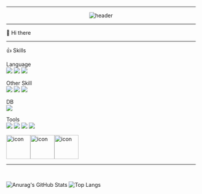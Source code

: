 <hr>
<div align=center>

![header](https://capsule-render.vercel.app/api?type=transparent&color=75BDE0&height=150&section=header&fontSize=25&animation=fadeIn&text=백엔드%20개발자%20신현서입니다.%20&fontColor=2029)<br>
</div>

<hr>
👋 Hi there <br>
<hr>

:+1: Skills <br>

Language <br>
<img src="https://img.shields.io/badge/Python-3776AB?style=flat-squar&logo-Python&logoColor=black"/> 
<img src="https://img.shields.io/badge/Java-9999FF?style=flat-squar&logo-Java&logoColor=white"/> 
<img src="https://img.shields.io/badge/Kotlin-352A71?style=flat-squar&logo-Kotlin&logoColor=white"/> <br>

Other Skill <br>
<img src="https://img.shields.io/badge/React-61DAFB?style=flat-squar&logo-React&logoColor=black"/> 
<img src="https://img.shields.io/badge/Spring-6DB33F?style=flat-squar&logo-Spring&logoColor=balck"/> 
<img src="https://img.shields.io/badge/Spring Boot-6DB33F?style=flat-squar&logo-Spring Boot&logoColor=balck"/> <br>

DB<br>
<img src="https://img.shields.io/badge/MySQL-4479A1?style=flat-squar&logo-MySQL&logoColor=black"/> 

Tools<br>
<img src="https://img.shields.io/badge/Visual Studio-5C2D91?style=flat-squar&logo-Visual Studio&logoColor=white"/> 
<img src="https://img.shields.io/badge/Visual Studio Code-007ACC?style=flat-squar&logo-Visual Studio Code&logoColor=white"/> 
<img src="https://img.shields.io/badge/Git-F05032?style=flat-squar&logo-Git&logoColor=white"/> 
<img src="https://img.shields.io/badge/GitHub-181717?style=flat-squar&logo-GitHub&logoColor=white"/> <br>
<div style="display: flex; align-items: flex-start;"><img src="https://techstack-generator.vercel.app/java-icon.svg" alt="icon" width="64" height="64"
style="display: flex; align-items: flex-start;"><img src="https://techstack-generator.vercel.app/mysql-icon.svg" alt="icon" width="64" height="64"
style="display: flex; align-items: flex-start;"><img src="https://techstack-generator.vercel.app/github-icon.svg" alt="icon" width="64" height="64" /></div>
<hr><br>

![Anurag's GitHub Stats](https://github-readme-stats.vercel.app/api?username=Leafxi&show_icon=true&theme=tokyonight)
![Top Langs](https://github-readme-stats.vercel.app/api/top-langs/?username=Leafxi&layout=donut&theme=tokyonight)
<!--
**Leafxi/Leafxi** is a ✨ _special_ ✨ repository because its `README.md` (this file) appears on your GitHub profile.

Here are some ideas to get you started:

- 🔭 I’m currently working on ...
- 🌱 I’m currently learning ...
- 👯 I’m looking to collaborate on ...
- 🤔 I’m looking for help with ...
- 💬 Ask me about ...
- 📫 How to reach me: ...
- 😄 Pronouns: ...
- ⚡ Fun fact: ...
-->
